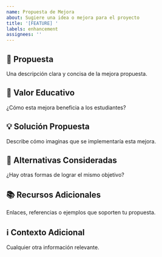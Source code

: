 ```yaml
---
name: Propuesta de Mejora
about: Sugiere una idea o mejora para el proyecto
title: '[FEATURE] '
labels: enhancement
assignees: ''
---
```


## 🚀 Propuesta

Una descripción clara y concisa de la mejora propuesta.

## 🎯 Valor Educativo

¿Cómo esta mejora beneficia a los estudiantes?

## 💡 Solución Propuesta

Describe cómo imaginas que se implementaría esta mejora.

## 🔄 Alternativas Consideradas

¿Hay otras formas de lograr el mismo objetivo?

## 📚 Recursos Adicionales

Enlaces, referencias o ejemplos que soporten tu propuesta.

## ℹ️ Contexto Adicional

Cualquier otra información relevante.

